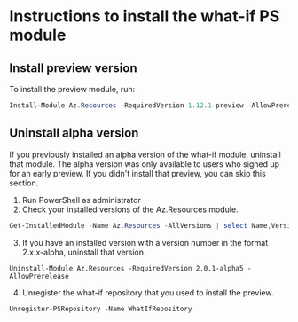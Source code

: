 # Instructions to install the what-if PS module

## Install preview version

To install the preview module, run:
```PowerShell
Install-Module Az.Resources -RequiredVersion 1.12.1-preview -AllowPrerelease
```

## Uninstall alpha version
If you previously installed an alpha version of the what-if module, uninstall that module. The alpha version was only available to users who signed up for an early preview. If you didn't install that preview, you can skip this section.

1. Run PowerShell as administrator
2. Check your installed versions of the Az.Resources module.
```PowerShell
Get-InstalledModule -Name Az.Resources -AllVersions | select Name,Version
```

3. If you have an installed version with a version number in the format 2.x.x-alpha, uninstall that version.
```
Uninstall-Module Az.Resources -RequiredVersion 2.0.1-alpha5 -AllowPrerelease
```

4. Unregister the what-if repository that you used to install the preview.
```
Unregister-PSRepository -Name WhatIfRepository
```
